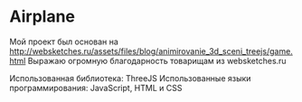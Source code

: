 # Airplane
Мой проект был основан на http://websketches.ru/assets/files/blog/animirovanie_3d_sceni_treejs/game.html
Выражаю огромную благодарность товарищам из websketches.ru 

Использованная библиотека: ThreeJS
Использованные языки программирования: JavaScript, HTML и CSS
